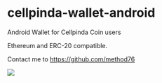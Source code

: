 # cellpinda-wallet-android
Android Wallet for Cellpinda Coin users

Ethereum and ERC-20 compatible.

Contact me to https://github.com/method76

[<img src="https://wallet.cellpinda.com/img/mobile-wallet-screenshot.jpg">](https://play.google.com/store/apps/details?id=com.cellpinda.coin.wallet)
